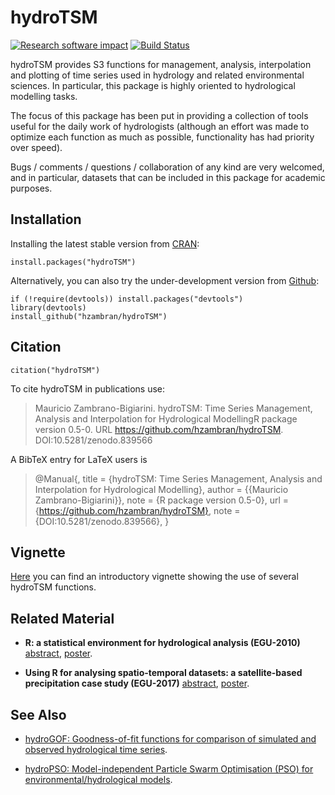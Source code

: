 # hydroTSM
[![Research software impact](http://depsy.org/api/package/cran/hydroTSM/badge.svg)](http://depsy.org/package/r/hydroTSM) [![Build Status](https://travis-ci.org/hzambran/hydroTSM.svg?branch=master)](https://travis-ci.org/hzambran/hydroTSM)

hydroTSM provides S3 functions for management, analysis, interpolation and plotting of time series used in hydrology and related environmental sciences. In particular, this package is highly oriented to hydrological modelling tasks.

The focus of this package has been put in providing a collection of tools useful for the daily work of hydrologists (although an effort was made to optimize each function as much as possible, functionality has had priority over speed).

Bugs / comments / questions / collaboration of any kind are very welcomed, and in particular, datasets that can be included in this package for academic purposes.


## Installation
Installing the latest stable version from [CRAN](https://CRAN.R-project.org/package=hydroTSM):
```{r}
install.packages("hydroTSM")
```

Alternatively, you can also try the under-development version from [Github](https://github.com/hzambran/hydroTSM):
```{r}
if (!require(devtools)) install.packages("devtools")
library(devtools)
install_github("hzambran/hydroTSM")
```


## Citation 
```{r}
citation("hydroTSM")
```

To cite hydroTSM in publications use:

>  Mauricio Zambrano-Bigiarini. hydroTSM: Time Series Management, Analysis and Interpolation for Hydrological ModellingR package version 0.5-0. URL https://github.com/hzambran/hydroTSM. DOI:10.5281/zenodo.839566


A BibTeX entry for LaTeX users is

>  @Manual{,
>    title = {hydroTSM: Time Series Management, Analysis and Interpolation for Hydrological Modelling},
>    author = {{Mauricio Zambrano-Bigiarini}},
>    note = {R package version 0.5-0},
>    url = {https://github.com/hzambran/hydroTSM},
>    note = {DOI:10.5281/zenodo.839566},
>  }


## Vignette 
[Here](https://cran.r-project.org/web/packages/hydroTSM/vignettes/hydroTSM_Vignette.pdf) you can find an introductory vignette showing the use of several hydroTSM functions.



## Related Material 

* **R: a statistical environment for hydrological analysis (EGU-2010)**  [abstract](http://meetingorganizer.copernicus.org/EGU2010/EGU2010-13008.pdf), [poster](http://www.slideshare.net/hzambran/egu2010-ra-statisticalenvironmentfordoinghydrologicalanalysis-9095709).

* **Using R for analysing spatio-temporal datasets: a satellite-based precipitation case study (EGU-2017)** [abstract](http://meetingorganizer.copernicus.org/EGU2017/EGU2017-18343.pdf), [poster](https://doi.org/10.5281/zenodo.570145).



## See Also 

* [hydroGOF: Goodness-of-fit functions for comparison of simulated and observed hydrological time series](https://github.com/hzambran/hydroGOF).

* [hydroPSO: Model-independent Particle Swarm Optimisation (PSO) for environmental/hydrological models](https://github.com/hzambran/hydroPSO).


